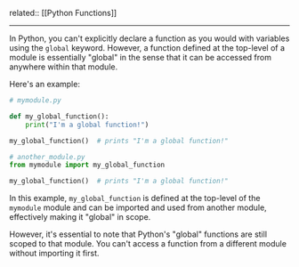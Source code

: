 related:: [[Python Functions]]
___

In Python, you can't explicitly declare a function as you would with variables using the `global` keyword. However, a function defined at the top-level of a module is essentially "global" in the sense that it can be accessed from anywhere within that module.

Here's an example:
```python
# mymodule.py

def my_global_function():
    print("I'm a global function!")

my_global_function()  # prints "I'm a global function!"

# another_module.py
from mymodule import my_global_function

my_global_function()  # prints "I'm a global function!"
```

In this example, `my_global_function` is defined at the top-level of the `mymodule` module and can be imported and used from another module, effectively making it "global" in scope.

However, it's essential to note that Python's "global" functions are still scoped to that module. You can't access a function from a different module without importing it first.
